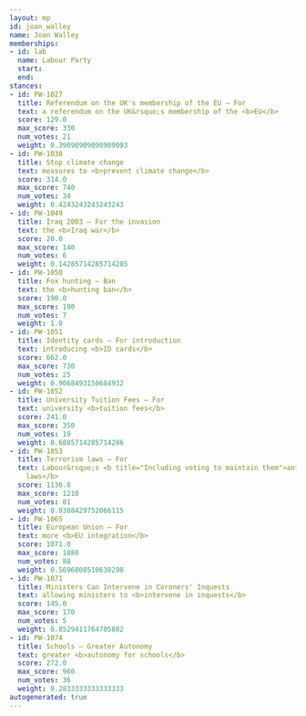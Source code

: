 ```yaml
---
layout: mp
id: joan_walley
name: Joan Walley
memberships:
- id: lab
  name: Labour Party
  start: 
  end: 
stances:
- id: PW-1027
  title: Referendum on the UK's membership of the EU — For
  text: a referendum on the UK&rsquo;s membership of the <b>EU</b>
  score: 129.0
  max_score: 330
  num_votes: 21
  weight: 0.39090909090909093
- id: PW-1030
  title: Stop climate change
  text: measures to <b>prevent climate change</b>
  score: 314.0
  max_score: 740
  num_votes: 34
  weight: 0.4243243243243243
- id: PW-1049
  title: Iraq 2003 — For the invasion
  text: the <b>Iraq war</b>
  score: 20.0
  max_score: 140
  num_votes: 6
  weight: 0.14285714285714285
- id: PW-1050
  title: Fox hunting — Ban
  text: the <b>hunting ban</b>
  score: 190.0
  max_score: 190
  num_votes: 7
  weight: 1.0
- id: PW-1051
  title: Identity cards — For introduction
  text: introducing <b>ID cards</b>
  score: 662.0
  max_score: 730
  num_votes: 25
  weight: 0.9068493150684932
- id: PW-1052
  title: University Tuition Fees — For
  text: university <b>tuition fees</b>
  score: 241.0
  max_score: 350
  num_votes: 19
  weight: 0.6885714285714286
- id: PW-1053
  title: Terrorism laws — For
  text: Labour&rsquo;s <b title="Including voting to maintain them">anti-terrorism
    laws</b>
  score: 1136.0
  max_score: 1210
  num_votes: 81
  weight: 0.9388429752066115
- id: PW-1065
  title: European Union — For
  text: more <b>EU integration</b>
  score: 1071.0
  max_score: 1880
  num_votes: 88
  weight: 0.5696808510638298
- id: PW-1071
  title: Ministers Can Intervene in Coroners' Inquests
  text: allowing ministers to <b>intervene in inquests</b>
  score: 145.0
  max_score: 170
  num_votes: 5
  weight: 0.8529411764705882
- id: PW-1074
  title: Schools — Greater Autonomy
  text: greater <b>autonomy for schools</b>
  score: 272.0
  max_score: 960
  num_votes: 36
  weight: 0.2833333333333333
autogenerated: true
---
```

